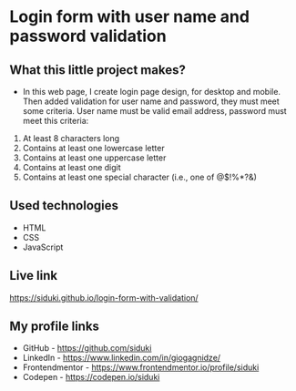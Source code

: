 # Login form with user name and password validation

## What this little project makes?

- In this web page, I create login page design, for desktop and mobile. Then added validation for user name and password, they must meet some criteria. User name must be valid email address, password must meet this criteria:

1. At least 8 characters long
2. Contains at least one lowercase letter
3. Contains at least one uppercase letter
4. Contains at least one digit
5. Contains at least one special character (i.e., one of @$!%\*?&)

## Used technologies

- HTML
- CSS
- JavaScript

## Live link

https://siduki.github.io/login-form-with-validation/

## My profile links

- GitHub - https://github.com/siduki
- LinkedIn - https://www.linkedin.com/in/giogagnidze/
- Frontendmentor - https://www.frontendmentor.io/profile/siduki
- Codepen - https://codepen.io/siduki
